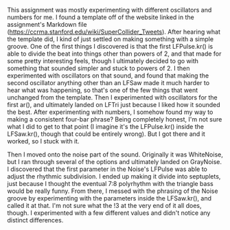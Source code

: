 This assignment was mostly experimenting with different oscillators and numbers for me. I found a template off of the website linked in the assignment's Markdown file (https://ccrma.stanford.edu/wiki/SuperCollider_Tweets). After hearing what the template did, I kind of just settled on making something with a simple groove. One of the first things I discovered is that the first LFPulse.kr() is able to divide the beat into things other than powers of 2, and that made for some pretty interesting feels, though I ultimately decided to go with something that sounded simpler and stuck to powers of 2. I then experimented with oscillators on that sound, and found that making the second oscillator anything other than an LFSaw made it much harder to hear what was happening, so that's one of the few things that went unchanged from the template. Then I experimented with oscillators for the first ar(), and ultimately landed on LFTri just because I liked how it sounded the best. After experimenting with numbers, I somehow found my way to making a consistent four-bar phrase? Being completely honest, I'm not sure what I did to get to that point (I imagine it's the LFPulse.kr() inside the LFSaw.kr(), though that could be entirely wrong). But I got there and it worked, so I stuck with it.

Then I moved onto the noise part of the sound. Originally it was WhiteNoise, but I ran through several of the options and ultimately landed on GrayNoise. I discovered that the first parameter in the Noise's LFPulse was able to adjust the rhythmic subdivision. I ended up making it divide into septuplets, just because I thought the eventual 7:8 polyrhythm with the triangle bass would be really funny. From there, I messed with the phrasing of the Noise groove by experimenting with the parameters inside the LFSaw.kr(), and called it at that. I'm not sure what the !3 at the very end of it all does, though. I experimented with a few different values and didn't notice any distinct differences.